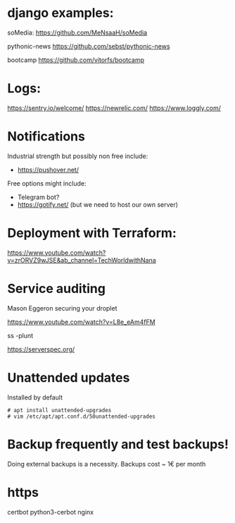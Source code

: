 # django examples:

soMedia:
https://github.com/MeNsaaH/soMedia

pythonic-news
https://github.com/sebst/pythonic-news

bootcamp
https://github.com/vitorfs/bootcamp



# Logs:

https://sentry.io/welcome/
https://newrelic.com/
https://www.loggly.com/

# Notifications

Industrial strength but possibly non free include:
* https://pushover.net/

Free options might include:
* Telegram bot?
* https://gotify.net/ (but we need to host our own server)


# Deployment with Terraform:

https://www.youtube.com/watch?v=zrORVZ9wJSE&ab_channel=TechWorldwithNana


# Service auditing

Mason Eggeron securing your droplet

https://www.youtube.com/watch?v=L8e_eAm4fFM

ss -plunt

https://serverspec.org/

# Unattended updates


Installed by default
```
# apt install unattended-upgrades
# vim /etc/apt/apt.conf.d/50unattended-upgrades
```

# Backup frequently and test backups!
Doing external backups is a necessity. Backups cost ~ 1€ per month

# https
certbot python3-cerbot nginx
